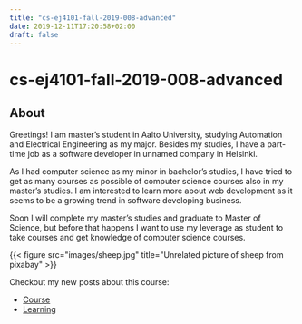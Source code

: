 ```yaml
---
title: "cs-ej4101-fall-2019-008-advanced"
date: 2019-12-11T17:20:58+02:00
draft: false
---
```

# cs-ej4101-fall-2019-008-advanced

## About
Greetings! I am master’s student in Aalto University, studying Automation and Electrical Engineering as my major. Besides my studies, I have a part-time job as a software developer in unnamed company in Helsinki. 

As I had computer science as my minor in bachelor’s studies, I have tried to get as many courses as possible of computer science courses also in my master’s studies. I am interested to learn more about web development as it seems to be a growing trend in software developing business. 

Soon I will complete my master’s studies and graduate to Master of Science, but before that happens I want to use my leverage as student to take courses and get knowledge of computer science courses. 

{{< figure src="images/sheep.jpg" title="Unrelated picture of sheep from pixabay" >}}

Checkout my new posts about this course:

* [Course](posts/course)
* [Learning](posts/learning)

